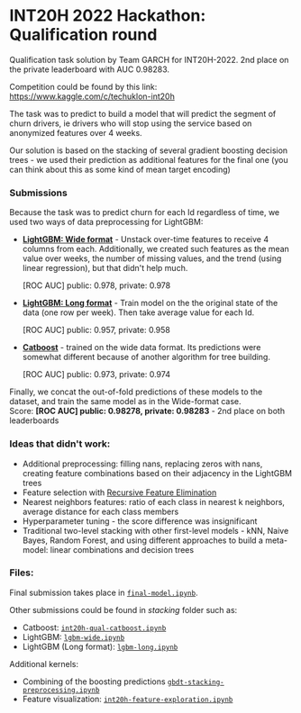 # INT20H 2022 Hackathon: Qualification round
Qualification task solution by Team GARCH for INT20H-2022. 2nd place on the private leaderboard with AUC 0.98283.

Competition could be found by this link: https://www.kaggle.com/c/techuklon-int20h

The task was to predict to build a model that will predict the segment of churn drivers, ie drivers who will stop using the service based on anonymized features over 4 weeks.

Our solution is based on the stacking of several gradient boosting decision trees - we used their prediction as additional features for the final one (you can think about this as some kind of mean target encoding)

### Submissions
Because the task was to predict churn for each Id regardless of time, we used two ways of data preprocessing for LightGBM:

- [**LightGBM: Wide format**](./stacking/lgbm-wide.ipynb) - Unstack over-time features to receive 4 columns from each. Additionally, we created such features as the mean value over weeks, the number of missing values, and the trend (using linear regression), but that didn't help much.

  [ROC AUC] public: 0.978, private: 0.978
  
- [**LightGBM: Long format**](./stacking/lgbm-long.ipynb) - Train model on the the original state of the data (one row per week). Then take average value for each Id.

  [ROC AUC] public: 0.957, private: 0.958


- [**Catboost**](./stacking/int20h-qual-catboost.ipynb) - trained on the wide data format. Its predictions were somewhat different because of another algorithm for tree building.

  [ROC AUC] public: 0.973, private: 0.974
  
Finally, we concat the out-of-fold predictions of these models to the dataset, and train the same model as in the Wide-format case. \
Score: **[ROC AUC] public: 0.98278, private: 0.98283** - 2nd place on both leaderboards

### Ideas that didn't work:
- Additional preprocessing: filling nans, replacing zeros with nans, creating feature combinations based on their adjacency in the LightGBM trees
- Feature selection with [Recursive Feature Elimination](https://scikit-learn.org/stable/modules/generated/sklearn.feature_selection.RFECV.html)
- Nearest neighbors features: ratio of each class in nearest k neighbors, average distance for each class members
- Hyperparameter tuning - the score difference was insignificant
- Traditional two-level stacking with other first-level models - kNN, Naive Bayes, Random Forest, and using different approaches to build a meta-model: linear combinations and decision trees


### Files:

Final submission takes place in [`final-model.ipynb`](./final-model.ipynb).

Other submissions could be found in *stacking* folder such as:
- Catboost: [`int20h-qual-catboost.ipynb`](./stacking/)
- LightGBM: [`lgbm-wide.ipynb`](./stacking/lgbm-wide.ipynb)
- LightGBM (Long format): [`lgbm-long.ipynb`](./stacking/lgbm-wide.ipynb)

Additional kernels:
- Combining of the boosting predictions [`gbdt-stacking-preprocessing.ipynb`](./stacking/gbdt-stacking-preprocessing.ipynb)
- Feature visualization: [`int20h-feature-exploration.ipynb`](./int20h-feature-exploration.ipynb)
